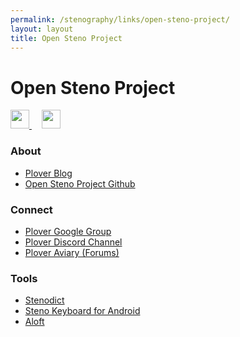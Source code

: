 ```yaml
---
permalink: /stenography/links/open-steno-project/
layout: layout
title: Open Steno Project
---
```


<div class="center">

   <h1>Open Steno Project</h1>
   
   <a href="https://github.com/StevenTammen/steventammen.github.io/edit/master/pages/stenography/links/open-steno-project.md" target="_blank">
     <img src="https://steventammen.github.io/assets/images/GitHub.png" height="30" width="30">
   </a> &nbsp; &nbsp;
   
   <a href="http://prose.io/#StevenTammen/steventammen.github.io/edit/master/pages/stenography/links/open-steno-project.md" target="_blank">
     <img src="https://steventammen.github.io/assets/images/Prose.png" height="30" width="30">
   </a>
   
</div>

### About

- [Plover Blog](http://plover.stenoknight.com/)
- [Open Steno Project Github](https://github.com/openstenoproject/)

### Connect

- [Plover Google Group](https://groups.google.com/forum/#!forum/ploversteno)
- [Plover Discord Channel](https://discord.gg/0lQde43a6dGmAMp2)
- [Plover Aviary (Forums)](http://stenoknight.com/plover/aviary/phpBB3/)

### Tools

- [Stenodict](http://www.openstenoproject.org/stenodict/)
- [Steno Keyboard for Android](https://play.google.com/store/apps/details?id=com.brentandjody.stenoime)
- [Aloft](http://aloft.nu/users/login)
